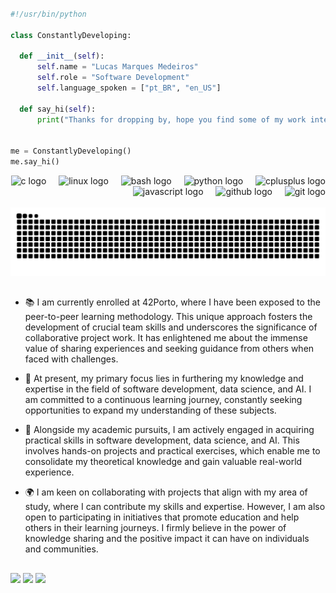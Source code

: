 ###  

<!--div>
  <a href="https://github.com/oakoudad/badge42"><img width="38%" src="https://badge.mediaplus.ma/binary/lumarque?1337Badge=off&UM6P=off" alt="lumarque's 42 stats"/>
  </a allign = "right"><img width="38%" src="https://github-readme-stats.vercel.app/api/top-langs/?username=lucasmarmed&layout=compact&theme=dark&shadow">
</div-->
 
  ```python
#!/usr/bin/python

class ConstantlyDeveloping:

    def __init__(self):
        self.name = "Lucas Marques Medeiros"
        self.role = "Software Development"
        self.language_spoken = ["pt_BR", "en_US"]

    def say_hi(self):
        print("Thanks for dropping by, hope you find some of my work interesting.")


me = ConstantlyDeveloping()
me.say_hi()
```
<div align="right">
  <img src="https://cdn.jsdelivr.net/gh/devicons/devicon/icons/c/c-original.svg" height="40" alt="c logo"  />
  <img width="12" />
  <img src="https://cdn.jsdelivr.net/gh/devicons/devicon/icons/linux/linux-original.svg" height="40" alt="linux logo"  />
  <img width="12" />
  <img src="https://cdn.jsdelivr.net/gh/devicons/devicon/icons/bash/bash-original.svg" height="40" alt="bash logo"  />
  <img width="12" />
  <img src="https://cdn.jsdelivr.net/gh/devicons/devicon/icons/python/python-original.svg" height="40" alt="python logo"  />
  <img width="12" />
  <img src="https://cdn.jsdelivr.net/gh/devicons/devicon/icons/cplusplus/cplusplus-original.svg" height="40" alt="cplusplus logo"  />
  <img width="12" />
  <img src="https://cdn.jsdelivr.net/gh/devicons/devicon/icons/javascript/javascript-original.svg" height="40" alt="javascript logo"  />
  <img width="12" />
  <img src="https://cdn.jsdelivr.net/gh/devicons/devicon/icons/github/github-original.svg" height="40" alt="github logo"  />
  <img width="12" />
  <img src="https://cdn.jsdelivr.net/gh/devicons/devicon/icons/git/git-original.svg" height="40" alt="git logo"  />
</div>

<br clear="both">

<img src="https://raw.githubusercontent.com/lucasmarmed/lucasmarmed/output/snake.svg" alt="Snake animation" />

##

- 📚 I am currently enrolled at 42Porto, where I have been exposed to the peer-to-peer learning methodology. This unique approach fosters the development of crucial team skills and underscores the significance of collaborative project work. It has enlightened me about the immense value of sharing experiences and seeking guidance from others when faced with challenges.
  
- 🔭 At present, my primary focus lies in furthering my knowledge and expertise in the field of software development, data science, and AI. I am committed to a continuous learning journey, constantly seeking opportunities to expand my understanding of these subjects.
  
- 🌱 Alongside my academic pursuits, I am actively engaged in acquiring practical skills in software development, data science, and AI. This involves hands-on projects and practical exercises, which enable me to consolidate my theoretical knowledge and gain valuable real-world experience.
  
- 🌍 I am keen on collaborating with projects that align with my area of study, where I can contribute my skills and expertise. However, I am also open to participating in initiatives that promote education and help others in their learning journeys. I firmly believe in the power of knowledge sharing and the positive impact it can have on individuals and communities.

##

<div> 
  <a href="https://instagram.com/lucasmarqz" target="_blank"><img src="https://img.shields.io/badge/-Instagram-%23E4405F?style=for-the-badge&logo=instagram&logoColor=white" target="_blank"></a>
  <a href = "mailto:lucas2marques.eu@gmail.com"><img src="https://img.shields.io/badge/-Gmail-%23333?style=for-the-badge&logo=gmail&logoColor=white" target="_blank"></a>
  <a href="https://www.linkedin.com/in/lucas-marques-medeiros" target="_blank"><img src="https://img.shields.io/badge/-LinkedIn-%230077B5?style=for-the-badge&logo=linkedin&logoColor=white" target="_blank"></a> 
  
</div>

<!-- https://codepen.io/LucasMarMed/full/RwKZQjX -->
